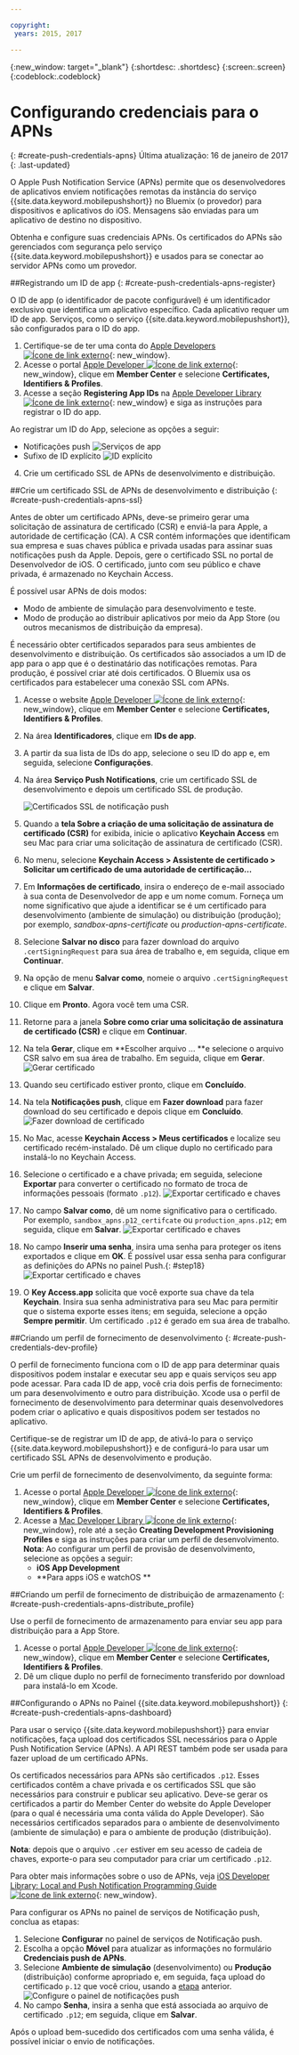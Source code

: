 ```yaml
---

copyright:
 years: 2015, 2017

---
```


{:new_window: target="_blank"}
{:shortdesc: .shortdesc}
{:screen:.screen}
{:codeblock:.codeblock}

# Configurando credenciais para o APNs
{: #create-push-credentials-apns}
Última atualização: 16 de janeiro de 2017
{: .last-updated}

O Apple Push Notification Service (APNs) permite que os desenvolvedores de aplicativos enviem notificações remotas da instância do serviço {{site.data.keyword.mobilepushshort}} no Bluemix (o provedor) para dispositivos e aplicativos do iOS. Mensagens são enviadas para um aplicativo de
destino no dispositivo. 

Obtenha e configure suas credenciais APNs. Os certificados do APNs são gerenciados com segurança pelo serviço {{site.data.keyword.mobilepushshort}} e usados para se conectar ao servidor APNs como um provedor.

<!-- 1. Obtain an [Apple Developers ![External link icon](../../icons/launch-glyph.svg "External link icon")](https://developer.apple.com/){: new_window} account.-->

<!--2. [Register an App ID](#create-push-credentials-apns-register)
3. [Create a development and distribution APNs SSL certificate](#create-push-credentials-apns-ssl)
4. [Create a development provisioning profile](#create-push-credentials-dev-profile)
5. [Create a store distribution provisioning profile](#create-push-credentials-apns-distribute_profile)
6. [Creating .p12 push certificate file for Bluemix push](#create-p12-push-certificate-file-for-Bluemix-push)
7. [Set up APNs on the Push Dashboard](#create-push-credentials-apns-dashboard)
-->


##Registrando um ID de app
{: #create-push-credentials-apns-register}


O ID de app (o identificador de pacote configurável) é um
identificador exclusivo que identifica um aplicativo específico. Cada
aplicativo requer um ID de app. Serviços, como o serviço {{site.data.keyword.mobilepushshort}}, são configurados para o ID do app.

1. Certifique-se de ter uma conta do [Apple Developers ![Ícone de link externo](../../icons/launch-glyph.svg "External link icon")](https://developer.apple.com/){: new_window}.
2. Acesse o portal [Apple Developer ![Ícone de link externo](../../icons/launch-glyph.svg "External link icon")](https://developer.apple.com){: new_window}, clique em **Member Center** e selecione **Certificates, Identifiers & Profiles**.
3. Acesse a seção **Registering App IDs** na [Apple Developer Library ![Ícone de link externo](../../icons/launch-glyph.svg "External link icon")](https://developer.apple.com/library/mac/documentation/IDEs/Conceptual/AppDistributionGuide/MaintainingProfiles/MaintainingProfiles.html#//apple_ref/doc/uid/TP40012582-CH30-SW991){: new_window} e siga as instruções para registrar o ID do app.

Ao registrar um ID do App, selecione as opções a seguir:

* Notificações push ![Serviços de app](images/appID_appservices_enablepush.jpg)
* Sufixo de ID explícito
![ID explícito](images/appID_bundleID.jpg)
4. Crie um certificado SSL de APNs de desenvolvimento e
distribuição.

##Crie um certificado SSL de APNs de desenvolvimento e distribuição
{: #create-push-credentials-apns-ssl}

Antes de obter um certificado APNs, deve-se primeiro gerar uma solicitação de assinatura de certificado (CSR) e enviá-la para Apple, a autoridade de certificação (CA). A CSR contém informações que identificam sua empresa e suas chaves pública e privada usadas para assinar suas notificações push da Apple. Depois, gere o certificado SSL no
            portal de Desenvolvedor de iOS. O certificado, junto com
seu público e chave privada, é armazenado no Keychain Access.

<!-- ###Before you begin -->
<!-- {: before-you-begin-certificate} -->

<!--[Register an App ID](#create-push-credentials-apns-register)-->

É possível usar APNs de dois modos: 

* Modo de ambiente de simulação para desenvolvimento e teste.
* Modo de produção ao distribuir aplicativos por meio da App Store (ou outros mecanismos de distribuição da empresa).

É necessário obter certificados separados para
seus ambientes de desenvolvimento e distribuição. Os certificados são
associados a um ID de app para o app que é o destinatário das
notificações remotas. Para produção, é possível criar até dois
certificados. O Bluemix usa os certificados para estabelecer uma
conexão SSL com APNs.

<!-- Create a development and distribution SSL certificate. -->

1. Acesse o website [Apple Developer ![Ícone de link externo](../../icons/launch-glyph.svg "External link icon")](https://developer.apple.com){: new_window}, clique em **Member Center** e selecione **Certificates, Identifiers & Profiles**.
2. Na área **Identificadores**, clique em
**IDs de app**.
3. A partir da sua lista de IDs do app, selecione o seu <!--newly created--> ID do app e, em seguida, selecione
**Configurações**.
4. Na área **Serviço Push
Notifications**, crie um
certificado SSL de desenvolvimento e depois um certificado SSL de
produção.

	![Certificados SSL de notificação push](images/certificate_createssl.jpg)

5. Quando a **tela Sobre a criação de uma solicitação de assinatura
de certificado (CSR)** for exibida, inicie o aplicativo
**Keychain Access** em seu Mac para criar uma solicitação de
assinatura de certificado (CSR).
6. No menu, selecione **Keychain Access > Assistente de certificado > Solicitar um certificado de uma autoridade de certificação…** 
7. Em **Informações de certificado**, insira o endereço de
e-mail associado à sua conta de Desenvolvedor de app e um nome comum. Forneça um nome
significativo que ajude a identificar se é um certificado para desenvolvimento (ambiente
de simulação) ou distribuição (produção); por exemplo,
*sandbox-apns-certificate* ou *production-apns-certificate*.
8. Selecione **Salvar no disco** para fazer download do arquivo
`.certSigningRequest` para sua área de trabalho e, em seguida, clique em
**Continuar**.
9. Na opção de menu **Salvar como**, nomeie o arquivo
`.certSigningRequest` e clique em **Salvar**.
10. Clique em **Pronto**. Agora você tem uma
CSR.
11. Retorne para a janela **Sobre como criar uma solicitação de
assinatura de certificado (CSR)** e clique em **Continuar**. 
12. Na tela **Gerar**, clique em
**Escolher arquivo ... **e selecione o arquivo CSR
salvo em sua área de trabalho. Em seguida, clique em **Gerar**.
	![Gerar certificado
](images/generate_certificate.jpg)
13. Quando seu certificado estiver pronto, clique em
**Concluído**.
14. Na tela **Notificações push**, clique em
**Fazer download** para fazer download do seu certificado e depois
clique em **Concluído**. 
	![Fazer download de certificado](images/certificate_download.jpg)
15. No Mac, acesse **Keychain Access > Meus certificados** e
localize seu certificado recém-instalado. Dê um clique duplo no certificado
para instalá-lo no Keychain Access.
16. Selecione o certificado e a chave privada; em seguida, selecione
**Exportar** para converter o certificado no formato de troca de
informações pessoais (formato `.p12`).
	![Exportar certificado e chaves](images/keychain_export_key.jpg)
17. No campo **Salvar como**, dê um nome significativo para o certificado. Por
exemplo, `sandbox_apns.p12_certifcate` ou
`production_apns.p12`; em seguida, clique em **Salvar**.
	![Exportar certificado e
chaves](images/certificate_p12v2.jpg)
18. No campo **Inserir uma senha**, insira
uma senha para proteger os itens exportados e clique em **OK**. É possível usar essa senha para configurar as definições do APNs no painel Push.{: #step18}
	![Exportar certificado e chaves](images/export_p12.jpg)
19. O **Key Access.app** solicita que
você exporte sua chave da tela **Keychain**. Insira sua senha
administrativa para seu Mac para permitir que o sistema exporte esses itens; em seguida,
selecione a opção **Sempre permitir**. Um certificado
`.p12` é gerado em sua área de trabalho.


##Criando um perfil de fornecimento de desenvolvimento
{: #create-push-credentials-dev-profile}

O perfil de fornecimento funciona com o ID de app para
determinar quais dispositivos podem instalar e executar seu app e
quais serviços seu app pode acessar. Para cada ID de app, você cria
dois perfis de fornecimento: um para desenvolvimento e outro para
distribuição. Xcode usa o perfil de fornecimento de desenvolvimento
para determinar quais desenvolvedores podem criar o aplicativo e
quais dispositivos podem ser testados no aplicativo.

Certifique-se de registrar um ID de app, de ativá-lo para o serviço {{site.data.keyword.mobilepushshort}} e de configurá-lo para
usar um certificado SSL APNs de desenvolvimento e produção.

Crie um perfil de fornecimento de desenvolvimento, da seguinte forma:

1. Acesse o portal [Apple Developer ![Ícone de link externo](../../icons/launch-glyph.svg "External link icon")](https://developer.apple.com){: new_window}, clique em **Member Center** e selecione **Certificates, Identifiers & Profiles**.
2. Acesse a [Mac Developer Library ![Ícone de link externo](../../icons/launch-glyph.svg "External link icon")](https://developer.apple.com/library/mac/documentation/IDEs/Conceptual/AppDistributionGuide/MaintainingProfiles/MaintainingProfiles.html#//apple_ref/doc/uid/TP40012582-CH30-SW62site){: new_window}, role até a seção **Creating Development Provisioning Profiles** e siga as instruções para criar um perfil de desenvolvimento.
**Nota**: Ao configurar um perfil de provisão de
desenvolvimento, selecione as opções a seguir:
	* **iOS App Development**
	* **Para apps iOS e watchOS **



##Criando um perfil de fornecimento de distribuição de
armazenamento
{: #create-push-credentials-apns-distribute_profile}

Use o perfil de fornecimento de armazenamento para
enviar seu app para distribuição para a App Store.

1. Acesse o portal [Apple Developer ![Ícone de link externo](../../icons/launch-glyph.svg "External link icon")](https://developer.apple.com){: new_window}, clique em **Member Center** e selecione **Certificates, Identifiers & Profiles**.
2. Dê um clique duplo no perfil de fornecimento
transferido por download para instalá-lo em Xcode.

##Configurando o APNs no Painel {{site.data.keyword.mobilepushshort}}
{: #create-push-credentials-apns-dashboard}

Para usar o serviço {{site.data.keyword.mobilepushshort}} para enviar notificações, faça upload dos certificados SSL necessários para o Apple Push Notification Service (APNs). A API REST também pode ser
usada para fazer upload de um certificado APNs.

<!-- Get your development and production APNs SSL certificate and the password associated with each type of certificate. For information, see Creating and configuring push credentials for APNs.-->

Os certificados necessários para APNs são certificados `.p12`. Esses certificados
contêm a chave privada e os certificados SSL que são necessários
para construir e publicar seu aplicativo. Deve-se gerar os certificados a partir do Member Center do
website do Apple Developer (para o qual é necessária uma conta válida do Apple Developer). São necessários certificados separados para o
ambiente de desenvolvimento (ambiente de
simulação) e para o ambiente de produção (distribuição).

**Nota**: depois que o arquivo `.cer` estiver
em seu acesso de cadeia de chaves, exporte-o para seu computador para criar um
certificado `.p12`.

Para obter mais informações sobre o uso de APNs, veja [iOS Developer Library: Local and Push Notification Programming Guide ![Ícone de link externo](../../icons/launch-glyph.svg "External link icon")](https://developer.apple.com/library/ios/documentation/NetworkingInternet/Conceptual/RemoteNotificationsPG/Chapters/ProvisioningDevelopment.html#//apple_ref/doc/uid/TP40008194-CH104-SW4){: new_window}.

Para configurar os APNs no painel de serviços de Notificação push, conclua as etapas:

1. Selecione **Configurar** no painel de
serviços de Notificação push.
2. Escolha a opção **Móvel** para atualizar
as informações no formulário **Credenciais push de
APNs**.
3. Selecione **Ambiente de simulação**
(desenvolvimento) ou **Produção** (distribuição)
conforme apropriado e, em seguida, faça upload do certificado
`p.12` que você criou, usando a
[etapa](#step18) anterior.
  ![Configure o painel de notificações
push](images/wizard.jpg)
3. No campo **Senha**, insira a senha que está
associada ao arquivo de certificado `.p12`; em seguida, clique em
**Salvar**.

Após o
upload bem-sucedido dos certificados com uma senha válida, é possível iniciar
o envio de notificações.
